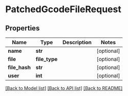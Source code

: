 # PatchedGcodeFileRequest

## Properties
Name | Type | Description | Notes
------------ | ------------- | ------------- | -------------
**name** | **str** |  | [optional] 
**file** | **file_type** |  | [optional] 
**file_hash** | **str** |  | [optional] 
**user** | **int** |  | [optional] 

[[Back to Model list]](../README.md#documentation-for-models) [[Back to API list]](../README.md#documentation-for-api-endpoints) [[Back to README]](../README.md)


